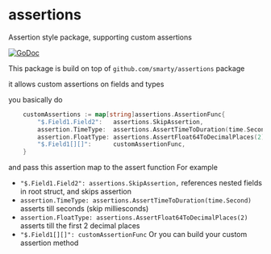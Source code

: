 # assertions
Assertion style package, supporting custom assertions

[![GoDoc](https://img.shields.io/badge/pkg.go.dev-doc-blue)](http://pkg.go.dev/github.com/AndrewHany/assertion)

This package is build on top of `github.com/smarty/assertions` package

it allows custom assertions on fields and types

you basically do
```go
	customAssertions := map[string]assertions.AssertionFunc{
		"$.Field1.Field2":   assertions.SkipAssertion,
		assertion.TimeType:  assertions.AssertTimeToDuration(time.Second),
		assertion.FloatType: assertions.AssertFloat64ToDecimalPlaces(2),
		"$.Field1[][]":      customAssertionFunc,
	}
```
and pass this assertion map to the assert function
For example
- `"$.Field1.Field2": assertions.SkipAssertion,`
references nested fields in root struct, and skips assertion
- `assertion.TimeType: assertions.AssertTimeToDuration(time.Second)`
asserts till seconds (skip milliesconds)
- `assertion.FloatType: assertions.AssertFloat64ToDecimalPlaces(2)`
asserts till the first 2 decimal places
- `"$.Field1[][]": customAssertionFunc`
Or you can build your custom assertion method
